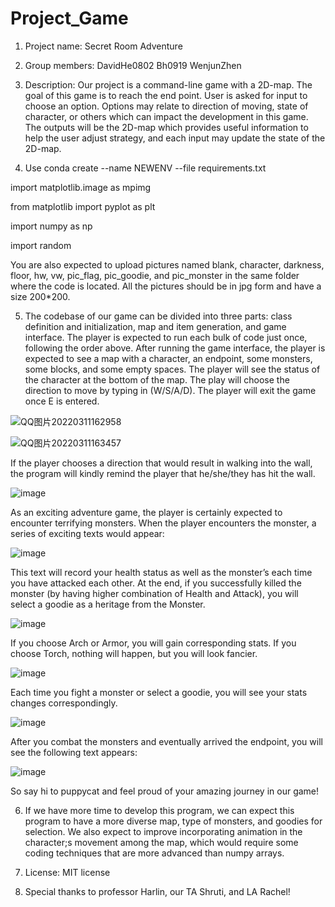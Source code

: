 # Project_Game 
1. Project name: Secret Room Adventure 

2. Group members: DavidHe0802 Bh0919 WenjunZhen

3. Description: Our project is a command-line game with a 2D-map. The goal of this game is to reach the end point. User is asked for input to choose an option. Options may relate to direction of moving, state of character, or others which can impact the development in this game. The outputs will be the 2D-map which provides useful information to help the user adjust strategy, and each input may update the state of the 2D-map. 

4. Use conda create --name NEWENV --file requirements.txt

import matplotlib.image as mpimg

from matplotlib import pyplot as plt

import numpy as np

import random

You are also expected to upload pictures named blank, character, darkness, floor, hw, vw, pic_flag, pic_goodie, and pic_monster in the same folder where the code is located. All the pictures should be in jpg form and have a size 200*200. 

5. The codebase of our game can be divided into three parts: class definition and initialization, map and item generation, and game interface. The player is expected to run each bulk of code just once, following the order above. After running the game interface, the player is expected to see a map with a character, an endpoint, some monsters, some blocks, and some empty spaces. The player will see the status of the character at the bottom of the map. The play will choose the direction to move by typing in (W/S/A/D). The player will exit the game once E is entered.

![QQ图片20220311162958](https://user-images.githubusercontent.com/100243902/157995679-a44a92aa-958a-41cd-a68e-b202ddc96946.png)

![QQ图片20220311163457](https://user-images.githubusercontent.com/100243902/157995764-6fc36c17-be25-4b6a-b9a5-f0d7727ab2b5.png)

If the player chooses a direction that would result in walking into the wall, the program will kindly remind the player that he/she/they has hit the wall.

![image](https://user-images.githubusercontent.com/100243902/157995792-286f9fdf-fc84-4f8e-b11c-a141bcbe495e.png)

As an exciting adventure game, the player is certainly expected to encounter terrifying monsters. When the player encounters the monster, a series of exciting texts would appear:

![image](https://user-images.githubusercontent.com/100243902/157995813-6c95c567-82b6-407d-ae65-37e49a4ecdce.png)

This text will record your health status as well as the monster’s each time you have attacked each other. At the end, if you successfully killed the monster (by having higher combination of Health and Attack), you will select a goodie as a heritage from the Monster.

![image](https://user-images.githubusercontent.com/100243902/157995827-03dc5eee-2e22-4f74-a702-534e9db40fb1.png)

If you choose Arch or Armor, you will gain corresponding stats. If you choose Torch, nothing will happen, but you will look fancier.

![image](https://user-images.githubusercontent.com/100243902/157995847-92de6b77-d93c-4590-962b-7d1dca00e2a1.png)

Each time you fight a monster or select a goodie, you will see your stats changes correspondingly.

![image](https://user-images.githubusercontent.com/100243902/157995869-f7e3ecc4-a49c-4614-be59-1b7cc5cf1588.png)

After you combat the monsters and eventually arrived the endpoint, you will see the following text appears:

![image](https://user-images.githubusercontent.com/100243902/157995885-88032622-1f08-4bbe-ac60-d0859664b6dd.png)

So say hi to puppycat and feel proud of your amazing journey in our game!

6. If we have more time to develop this program, we can expect this program to have a more diverse map, type of monsters, and goodies for selection. We also expect to improve incorporating animation in the character;s movement among the map, which would require some coding techniques that are more advanced than numpy arrays. 

7. License: MIT license

8. Special thanks to professor Harlin, our TA Shruti, and LA Rachel!



